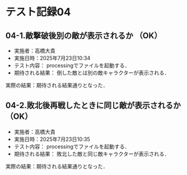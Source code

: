 # テスト記録04

## 04-1.敵撃破後別の敵が表示されるか （OK）

* 実施者：高橋大貴
* 実施日時：2025年7月23日10:34
* テスト内容：
  processingでファイルを起動する．
* 期待される結果：
  倒した敵とは別の敵キャラクターが表示される．

実際の結果：期待される結果通りとなった．

## 04-2.敗北後再戦したときに同じ敵が表示されるか （OK）

* 実施者：高橋大貴
* 実施日時：2025年7月23日10:35
* テスト内容：
  processingでファイルを起動する．
* 期待される結果：
  敗北した敵と同じ敵キャラクターが表示される．

実際の結果：期待される結果通りとなった．



